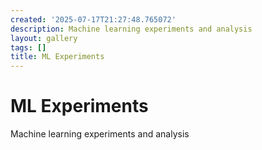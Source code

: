 ```yaml
---
created: '2025-07-17T21:27:48.765072'
description: Machine learning experiments and analysis
layout: gallery
tags: []
title: ML Experiments
---
```


# ML Experiments

Machine learning experiments and analysis
